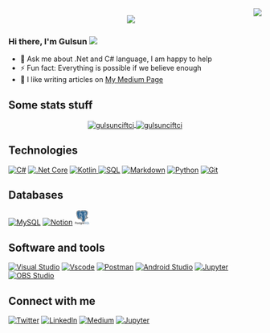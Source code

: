 <img align="right" src="https://visitor-badge.laobi.icu/badge?page_id=gulsunciftci.gulsunciftci">
<p align="center">
    <img src="https://readme-typing-svg.herokuapp.com/?lines=Hello!+👋;Nice+to+see+you+🧡&center=true&size=25">
</p>

### Hi there, I'm Gulsun <img src="https://user-images.githubusercontent.com/42378118/110234147-e3259600-7f4e-11eb-95be-0c4047144dea.gif" width="30"> 

<!--
**gulsunciftci/GulsunCiftci** is a ✨ _special_ ✨ repository because its `README.md` (this file) appears on your GitHub profile.

Here are some ideas to get you started:

- 🔭 I’m currently working on ...
- 🌱 I’m currently learning ...
- 👯 I’m looking to collaborate on ...
- 🤔 I’m looking for help with ...
- 💬 Ask me about ...
- 📫 How to reach me: ...
- 😄 Pronouns: ...
- ⚡ Fun fact: ...
-->

- 💬 Ask me about .Net and C# language, I am happy to help
- ⚡ Fun fact: Everything is possible if we believe enough
- 📝 I like writing articles on [My Medium Page](https://medium.com/@gulsunciftci) 

## Some stats stuff
<p align="center">
	<a href="https://github.com/gulsunciftci">
		  <img height="165em" align="center" src="https://github-readme-stats.vercel.app/api?username=gulsunciftci&show_icons=true&locale=en&include_all_commits=true&count_private=true" alt="gulsunciftci"/>
		  <img height="165em" align="center" src="https://github-readme-stats.vercel.app/api/top-langs?username=gulsunciftci&show_icons=true&locale=en&layout=compact&langs_count=8" alt="gulsunciftci"/>
	</a>
</p>

## Technologies

<p>
    <a href="https://docs.microsoft.com/en-us/dotnet/csharp/"><img alt="C#" src="https://seeklogo.com/images/C/c-sharp-c-logo-02F17714BA-seeklogo.com.png" width="27" height="30"></a>
     <a href="https://dotnet.microsoft.com/"><img alt=".Net Core" src="https://upload.wikimedia.org/wikipedia/commons/thumb/e/ee/.NET_Core_Logo.svg/1200px-.NET_Core_Logo.svg.png" width="30" height="30" ></a>
    <a href="https://developer.android.com/kotlin?hl=tr"><img alt="Kotlin" src="https://upload.wikimedia.org/wikipedia/commons/7/74/Kotlin_Icon.png" width="30" height="30" > 
 </a>
    <a href="https://www.w3schools.com/sql/"><img alt="SQL" src="https://upload.wikimedia.org/wikipedia/commons/6/6f/Sql_database_shortcut_icon.png" width="40" height="40"></a>
    <a href="https://www.markdownguide.org/"><img alt="Markdown" src="https://upload.wikimedia.org/wikipedia/commons/e/ee/Markdown-blue-solid.svg" width="30" height="30"></a>
    <a href="https://www.python.org/"><img alt="Python" src="https://upload.wikimedia.org/wikipedia/commons/c/c3/Python-logo-notext.svg" width="30" height="30" ></a>
    <a href="https://git-scm.com/" ><img alt="Git" src="https://www.vectorlogo.zone/logos/git-scm/git-scm-icon.svg" width="30" height="30"></a>
</p>

## Databases 

<p>
    <a href="https://www.mysql.com/"><img alt="MySQL" src="https://upload.wikimedia.org/wikipedia/commons/0/0a/MySQL_textlogo.svg" width="30" height="30"></a>
    <a href="https://www.notion.so/"><img alt="Notion" src="https://upload.wikimedia.org/wikipedia/commons/e/e9/Notion-logo.svg" width="30" height="30"></a>
    <a href="https://www.postgresql.org"><img alt="PostgreSQL" src="https://raw.githubusercontent.com/devicons/devicon/master/icons/postgresql/postgresql-original-wordmark.svg" width="30" height="30"></a>
</p>

## Software and tools

<p>
    <a href="https://visualstudio.microsoft.com/tr/"><img alt="Visual Studio" src="https://upload.wikimedia.org/wikipedia/commons/5/5f/Visual_Studio_Logo_%282013-2017%29.svg" width="30" height="30"></a>
    <a href="https://code.visualstudio.com/"><img alt="Vscode" src="https://upload.wikimedia.org/wikipedia/commons/thumb/9/9a/Visual_Studio_Code_1.35_icon.svg/1024px-Visual_Studio_Code_1.35_icon.svg.png" width="30" height="30"></a>
  <a href="https://postman.com"><img alt="Postman" src="https://www.vectorlogo.zone/logos/getpostman/getpostman-icon.svg"  width="30" height="30"></a>
  <a href="https://developer.android.com/studio"><img alt="Android Studio" src="https://upload.wikimedia.org/wikipedia/commons/9/95/Android_Studio_Icon_3.6.svg" width="30" height="30"></a>
  <a href="https://jupyter.org/ "><img alt="Jupyter" src="https://upload.wikimedia.org/wikipedia/commons/3/38/Jupyter_logo.svg" width="30" height="30"></a>
  <a href="https://obsproject.com/"><img alt="OBS Studio" src="https://upload.wikimedia.org/wikipedia/commons/1/14/Open_Broadcaster_Software_Logo.png" width="30" height="30"></a>
</p>

## Connect with me

  <a href="https://twitter.com/gulsunnciftci"><img alt="Twitter" src="https://upload.wikimedia.org/wikipedia/commons/6/6f/Logo_of_Twitter.svg" width="30" height="30"></a>
  <a href="https://www.linkedin.com/in/gulsunciftci"><img alt="LinkedIn" src="https://upload.wikimedia.org/wikipedia/commons/e/e9/Linkedin_icon.svg" width="30" height="30"></a>
  <a href="https://medium.com/@gulsunciftci"><img alt="Medium" src="https://upload.wikimedia.org/wikipedia/commons/e/ec/Medium_logo_Monogram.svg" width="30" height="30"></a>
  <a href="mailto:gulsunnciftci@gmail.com"><img alt="Jupyter" src="https://upload.wikimedia.org/wikipedia/commons/7/7e/Gmail_icon_%282020%29.svg" width="30" height="30"></a>

